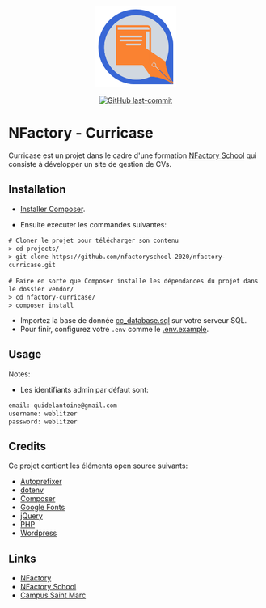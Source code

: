 <div align="center">
  <br>
	<a href="https://nfactory.school"><img src="./wp-content/themes/curricase/assets/img/logo/logo-square-bg-none.png" height="160"></a>
  <br>
  <p>
    <a href="/../../"><img src="https://img.shields.io/github/last-commit/nfactoryschool-2020/nfactory-curricase" alt="GitHub last-commit" /></a>
  </p>
</div>

# NFactory - Curricase
Curricase est un projet dans le cadre d'une formation [NFactory School](https://nfactory.school) qui consiste à développer un site de gestion de CVs.

## Installation
* [Installer Composer](https://getcomposer.org/download).

* Ensuite executer les commandes suivantes:
```
# Cloner le projet pour télécharger son contenu
> cd projects/
> git clone https://github.com/nfactoryschool-2020/nfactory-curricase.git

# Faire en sorte que Composer installe les dépendances du projet dans le dossier vendor/
> cd nfactory-curricase/
> composer install
```

* Importez la base de donnée [cc_database.sql](cc_database.sql) sur votre serveur SQL.
* Pour finir, configurez votre ``.env`` comme le [.env.example](.env.example).

## Usage
Notes:

* Les identifiants admin par défaut sont:
```
email: quidelantoine@gmail.com
username: weblitzer
password: weblitzer
```

## Credits
Ce projet contient les éléments open source suivants:
* [Autoprefixer](https://autoprefixer.github.io/)
* [dotenv](https://github.com/symfony/dotenv)
* [Composer](https://getcomposer.org/)
* [Google Fonts](https://fonts.google.com)
* [jQuery](https://jquery.com/)
* [PHP](https://www.php.net/)
* [Wordpress](https://wordpress.com/fr/)

## Links
* [NFactory](https://nfactory.io)
* [NFactory School](https://nfactory.school)
* [Campus Saint Marc](https://campus-saint-marc.com)
